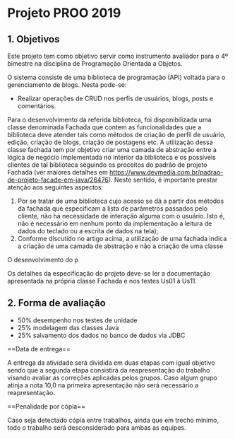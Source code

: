 # Projeto PROO 2019

## 1. Objetivos

Este projeto tem como objetivo servir como instrumento avaliador para o 4º bimestre na disciplina de Programação Orientada a Objetos.


O sistema consiste de uma biblioteca de programação (API) voltada para o gerenciamento de blogs. Nesta pode-se:
   * Realizar operações de CRUD nos perfis de usuários, blogs, posts e comentários.

Para o desenvolvimento da referida biblioteca, foi disponibilizada uma classe denominada Fachada que contem as funcionalidades que a biblioteca deve atender tais como métodos de criação de perfil de usuário, edição, criação de blogs, criação de postagens etc. A utilização dessa classe fachada tem por objetivo criar uma camada de abstração entre a lógica de negócio implementada no interior da biblioteca e os possíveis clientes de tal biblioteca seguindo os preceitos do padrão de projeto Fachada (ver maiores detalhes em https://www.devmedia.com.br/padrao-de-projeto-facade-em-java/26476). Neste sentido, é importante prestar atenção aos seguintes aspectos:

   1. Por se tratar de uma biblioteca cujo acesso se dá a partir dos métodos da fachada que especificam a lista de parâmetros passados pelo cliente, não há necessidade de interação alguma com o usuário. Isto é, não é necessário em nenhum ponto da implementação a leitura de dados do teclado ou a escrita de dados na tela);
   2. Conforme discutido no artigo acima, a utilização de uma fachada indica a criação de uma camada de abstração e não a criação de uma classe 

O desenvolvimento do p


Os detalhes da especificação do projeto deve-se ler a documentação apresentada na própria classe Fachada e nos testes Us01 à Us11.




## 2. Forma de avaliação

* 50% desempenho nos testes de unidade
* 25% modelagem das classes Java
* 25% salvamento dos dados no banco de dados via JDBC

==Data de entrega==

A entrega da atividade será dividida em duas etapas com igual objetivo sendo que a segunda etapa consistirá da reapresentação do trabalho visando avaliar as correções aplicadas pelos grupos. Caso algum grupo atinja a nota 10,0 na primeira apresentação não será necessário a reapresentação.

==Penalidade por cópia==

Caso seja detectado cópia entre trabalhos, ainda que em trecho mínimo, todo o trabalho será desconsiderado para ambas as equipes.
